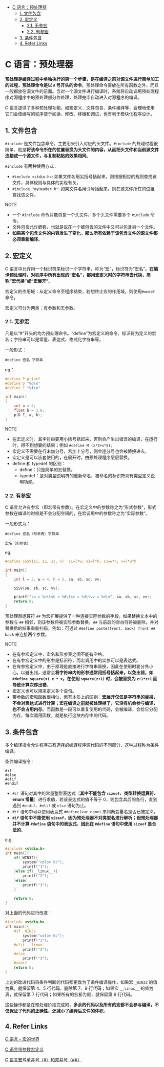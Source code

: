 - [C 语言：预处理器](#c-语言预处理器)
    - [1. 文件包含](#1-文件包含)
    - [2. 宏定义](#2-宏定义)
        - [2.1. 无参宏](#21-无参宏)
        - [2.2. 有参宏](#22-有参宏)
    - [3. 条件包含](#3-条件包含)
    - [4. Refer Links](#4-refer-links)

# C 语言：预处理器

**预处理是编译过程中单独执行的第一个步骤，是在编译之前对源文件进行简单加工的过程，预处理命令是以 `#` 号开头的命令**。预处理命令要放在所有函数之外，而且一般都放在源文件的前面。当对一个源文件进行编译时，系统将自动调用预处理程序对源程序中的预处理部分作处理，处理完毕自动进入对源程序的编译。

C 语言提供了多种预处理功能，如宏定义、文件包含、条件编译等，合理地使用它们会使编写的程序便于阅读、修改、移植和调试，也有利于模块化程序设计。

## 1. 文件包含

`#include` 是文件包含命令，主要用来引入对应的头文件。`#include` 的处理过程很简单，就是**将该命令所在的位置替换为头文件的内容，从而把头文件和当前源文件连接成一个源文件，与复制粘贴的效果相同**。

`#include` 有两种使用方式：
- `#include <stdio.h>`: 如果文件名用尖括号括起来，则根据相应的规则查找该文件，具体规则与具体的实现有关。
- `#include "myHeader.h"`: 如果文件名用引号括起来，则在源文件所在的位置查找该文件。

NOTE
- 一个 `#include` 命令只能包含一个头文件，多个头文件需要多个 `#include` 命令。
- 文件包含允许嵌套，也就是说在一个被包含的文件中又可以包含另一个文件。
- **如果某个包含文件的内容发生了变化，那么所有依赖于该包含文件的源文件都必须重新编译**。

## 2. 宏定义

C 语言中允许用一个标识符来标识一个字符串，称为“宏”，标识符为“宏名”。**在编译预处理时，对程序中所有出现的“宏名”，都用宏定义时的字符串去代换，简称“宏代换”或“宏展开”**。

宏定义的作用域：从定义命令至程序结束，若想终止宏的作用域，则使用`#undef`命令。

宏定义可分为两类：有参数和无参数。

### 2.1. 无参宏

凡是以“#”开头的均为预处理命令。“define”为宏定义的命令，标识符为定义的宏名；字符串可以是常量、表达式、格式化字符串等。

一般形式：
```
#define 宏名 字符串
```

eg：
```c
#define P printf
#define D "%d\n"
#define F "%f\n"

int main()
{
    int a = 5;
    float b = 3.8;
    p(D F, a, b);
}
```

NOTE
- 在宏定义时，其字符串要用小括号括起来，否则会产生出错误的编译，在运行时，得不到想要的结果；例如 `#define M (x*3+x*5)`。
- 宏定义不需要在行末加分号，若加上分号，则会连分号也会被替换进去。
- 宏定义是可以嵌套使用的，在展开时，由预处理程序层层替换。
- define 和 typedef 的区别：
  - define：只是简单的宏替换。
  - typedef：是对类型说明符的重新命名，被命名的标识符具有类型定义说明功能。

### 2.2. 有参宏

C 语言允许有参宏（即宏带有参数）。在宏定义中的参数称之为“形式参数”，形式参数在编译的时候是不会分配空间的，在宏调用中的参数称之为“实际参数”。

一般形式为：
```
#define 宏名（形参表）字符串

宏名（实参表）
```

eg:
```c
#define SSSV(s1, s2, s3, v)  s1=l*w; s2=l*h; s3=w*h; v=l*w*h

int main()
{
    int l = 3, w = 4, h = 5, sa, sb, sc, vv;

    SSSV(sa, sb, sc, vv);

    printf("sa = %d\tsb = %d\tsc = %d\tvv = %d\n", sa, sb, sc, vv);
    return 0;
}
```

预处理器运算符 `##` 为宏扩展提供了一种连接实际参数的手段。如果替换文本中的参数与 `##` 相邻，则该参数将被实际参数替换，`##` 与前后的空白符将被删除，并对替换后的结果重新扫描。例如：可通过 `#define paste(front, back) front ## back` 来连接两个参数。

NOTE
- 在有参宏定义中，宏名和形参表之间不能有空格。
- 在有参宏定义中的形参是标识符，而宏调用中的实参可以是表达式。
- 在有参宏定义中，由于原理是直接进行字符串替换，因此在使用时要分外小心，以避出错。通常会**将字符串内的形参通常用括号括起来，以免出错，如 `#define square(x) x * x`，在使用 `square(z+1)` 时，会被替换为 `z+1*z+1` 而导致计算次序出错**。
- 宏定义也可以用来定义多个语句。
- 带参数的宏和函数很相似，但有本质上的区别：**宏展开仅仅是字符串的替换，不会对表达式进行计算；宏在编译之前就被处理掉了，它没有机会参与编译，也不会占用内存**。而函数是一段可以重复使用的代码，会被编译，会给它分配内存，每次调用函数，就是执行这块内存中的代码。

## 3. 条件包含

多个编译指令允许程序员有选择的编译程序源代码的不同部分，这种过程称为条件编译。

条件编译指令：
```
#if
#else
#elif
#endif
```
- `#if` 语句对其中的常量整型表达式（**其中不能包含 `sizeof`、类型转换运算符、enum 常量**）进行求值，若该表达式的值不等于 0，则包含其后的各行，直到遇到 `#endif`、`#elif` 或 `else` 语句为止。
- `#if` 语句中可以使用表达式 `#define(var_name)` 来判断变量名是否已被定义。
- **`#if` 语句中不能使用 `sizeof`，因为预处理器不对类型名进行解析；但预处理器并不计算 `#define` 语句中的表达式，因此在 `#define` 语句中使用 `sizeof` 是合法的**。

e.g.
```c
#include <stdio.h>
int main(){
    if(_WIN32){
        system("color 0c");
        printf("1");
    }else if(__linux__){
        printf("2");
    }else{
        printf("3");
    }

    return 0;
}
```
对上面的代码进行改进：
```c
#include <stdio.h>
int main(){
    #if _WIN32
        system("color 0c");
        printf("1");
    #elif __linux__
        printf("2");
    #else
        printf("3");
    #endif
    return 0;
}
```
上边的改进代码将条件判断的代码都更改为了条件编译操作，如果宏 `_WIN32` 的值为真，就保留第 4、5 行代码，删除第 7、9 行代码；如果宏 `__linux__` 的值为真，就保留第 7 行代码；如果所有的宏都为假，就保留第 9 行代码。

这些操作都是在预处理阶段完成的，**多余的代码以及所有的宏都不会参与编译，不仅保证了代码的正确性，还减小了编译后文件的体积**。

## 4. Refer Links

[C 语言 - 宏的世界](https://www.jianshu.com/p/5463d8a21444)

[C 语言带参数宏定义](http://c.biancheng.net/cpp/html/66.html)

[C 语言宏与单井号（#）和双井号（##）](https://blog.csdn.net/acs713/article/details/6891837)
